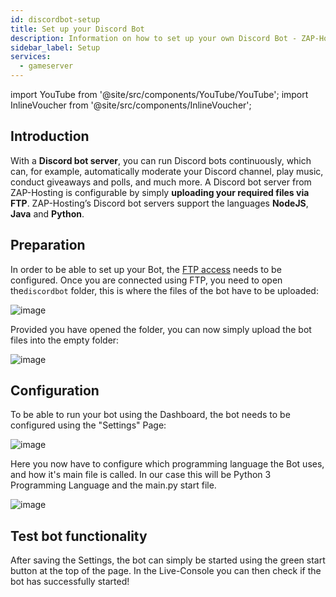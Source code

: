 ```yaml
---
id: discordbot-setup
title: Set up your Discord Bot
description: Information on how to set up your own Discord Bot - ZAP-Hosting.com documentation
sidebar_label: Setup
services:
  - gameserver
---
```


import YouTube from '@site/src/components/YouTube/YouTube';
import InlineVoucher from '@site/src/components/InlineVoucher';


## Introduction

With a **Discord bot server**, you can run Discord bots continuously, which can, for example, automatically moderate your Discord channel, play music, conduct giveaways and polls, and much more. A Discord bot server from ZAP-Hosting is configurable by simply **uploading your required files via FTP**. ZAP-Hosting’s Discord bot servers support the languages **NodeJS**, **Java** and **Python**.

<YouTube videoId="OoKA8UJ_N5A" title="How to set up a Discord bot server and upload bot files!" description="Feel like you understand better when you see things in action?  We’ve got you! Dive into our video that breaks it all down for you. Whether you're in a rush or just prefer to soak up information in the most engaging way possible!"/>

<InlineVoucher />

## Preparation

In order to be able to set up your Bot, the [FTP access](gameserver-ftpaccess.md) needs to be configured. Once you are connected using FTP, you need to open the`discordbot` folder, this is where the files of the bot have to be uploaded:

![image](https://user-images.githubusercontent.com/26007280/194344357-7966f7f4-85b7-4cc6-97ca-1b182d978d45.png)


Provided you have opened the folder, you can now simply upload the bot files into the empty folder:

![image](https://user-images.githubusercontent.com/26007280/194344407-73c20665-1221-4ec2-a0ff-52d1637f0b89.png)



## Configuration

To be able to run your bot using the Dashboard, the bot needs to be configured using the "Settings" Page:

![image](https://user-images.githubusercontent.com/26007280/194344447-5504d230-bf89-4102-b439-2ae6f2208653.png)

Here you now have to configure which programming language the Bot uses, and how it's main file is called. In our case this will be Python 3 Programming Language and the main.py start file.

![image](https://user-images.githubusercontent.com/26007280/194344479-a45969a3-135d-47f3-8057-431fc1ff8042.png)



## Test bot functionality

After saving the Settings, the bot can simply be started using the green start button at the top of the page. In the Live-Console you can then check if the bot has successfully started!
